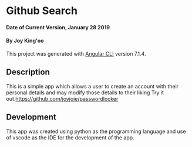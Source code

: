 # Github Search
#### Date of Current Version, January 28 2019
#### By **Joy King'oo**
This project was generated with [Angular CLI](https://github.com/angular/angular-cli) version 7.1.4.

## Description
This is a simple app which allows a user to create an account with their personal details and may modify those details to their liking
Try it out.<https://github.com/joyjoie/passwordlocker>
## Development 
This app was created using python as the programming language and use of vscode as the IDE for the development of the app.